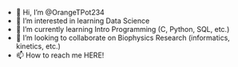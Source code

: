 - 👋 Hi, I’m @OrangeTPot234
- 👀 I’m interested in learning Data Science
- 🌱 I’m currently learning Intro Programming (C, Python, SQL, etc.)
- 💞️ I’m looking to collaborate on Biophysics Research (informatics, kinetics, etc.)
- 📫 How to reach me HERE!

<!---
OrangeTPot234/OrangeTPot234 is a ✨ special ✨ repository because its `README.md` (this file) appears on your GitHub profile.
You can click the Preview link to take a look at your changes.
--->
